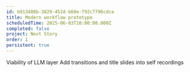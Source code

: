 ```yaml
---
id: b913480b-3829-452d-b60e-f92c7796cdca
title: Modern workflow prototype
scheduledTime: 2025-06-03T10:00:00.000Z
completed: false
project: Next Story
order: 1
persistent: true
---
```


Viability of LLM layer
Add transitions and title slides into self recordings